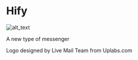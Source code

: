 # Hify

![alt_text](https://github.com/lvamsavarthan/Hify/blob/master/preview.png) 

A new type of messenger

Logo designed by Live Mail Team from Uplabs.com
